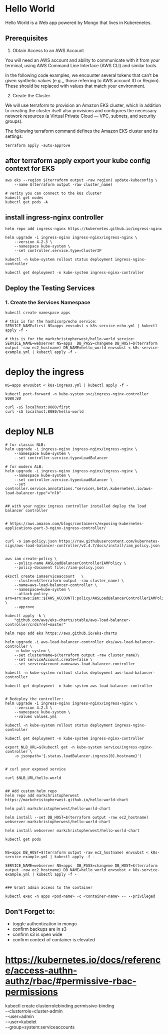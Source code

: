 # Hello World

Hello World is a Web app powered by Mongo that lives in Kuberenetes.


## Prerequisites

1. Obtain Access to an AWS Account

You will need an AWS account and ability to communicate with it from your terminal, using AWS Command Line Interface (AWS CLI) and similar tools.

In the following code examples, we encounter several tokens that can’t be given synthetic values (e.g.,, those referring to AWS account ID or Region). These should be replaced with values that match your environment.

2. Create the Cluster

We will use terraform to provision an Amazon EKS cluster, which in addition to creating the cluster itself also provisions and configures the necessary network resources (a Virtual Private Cloud — VPC, subnets, and security groups).

The following terraform command  defines the Amazon EKS cluster and its settings:

```
terraform apply -auto-approve
```

## after terraform apply export your kube config context for EKS

```
aws eks --region $(terraform output -raw region) update-kubeconfig \
    --name $(terraform output -raw cluster_name)

# verity you can connect to the k8s cluster
kubectl get nodes
kubectl get pods -A
```

## install ingress-nginx controller

```
helm repo add ingress-nginx https://kubernetes.github.io/ingress-nginx

helm upgrade -i ingress-nginx ingress-nginx/ingress-nginx \
    --version 4.2.3 \
    --namespace kube-system \
    --set controller.service.type=ClusterIP

kubectl -n kube-system rollout status deployment ingress-nginx-controller

kubectl get deployment -n kube-system ingress-nginx-controller
```

## Deploy the Testing Services

### 1. Create the Services Namespace
```
kubectl create namespace apps

# this is for the hashicorp/echo service:
SERVICE_NAME=first NS=apps envsubst < k8s-service-echo.yml | kubectl apply -f -

# this is for the markchristopherwest/hello-world service:
SERVICE_NAME=webserver NS=apps  DB_PASS=changeme DB_HOST=$(terraform output -raw ec2_hostname) DB_NAME=hello_world envsubst < k8s-service-example.yml | kubectl apply -f -
```

# deploy the ingress

```
NS=apps envsubst < k8s-ingress.yml | kubectl apply -f -

kubectl port-forward -n kube-system svc/ingress-nginx-controller 8080:80

curl -sS localhost:8080/first
curl -sS localhost:8080/hello-world

```

# deploy NLB

```
# for classic NLB:
helm upgrade -i ingress-nginx ingress-nginx/ingress-nginx \
    --namespace kube-system \
    --set controller.service.type=LoadBalancer

# for modern ALB:
helm upgrade -i ingress-nginx ingress-nginx/ingress-nginx \
    --namespace kube-system \
    --set controller.service.type=LoadBalancer \
    --set controller.service.annotations."service\.beta\.kubernetes\.io/aws-load-balancer-type"="nlb" 


## with your nginx ingress controller installed deploy the load balancer controller


# https://aws.amazon.com/blogs/containers/exposing-kubernetes-applications-part-3-nginx-ingress-controller/


curl -o iam-policy.json https://raw.githubusercontent.com/kubernetes-sigs/aws-load-balancer-controller/v2.4.7/docs/install/iam_policy.json  


aws iam create-policy \
    --policy-name AWSLoadBalancerControllerIAMPolicy \
    --policy-document file://iam-policy.json

eksctl create iamserviceaccount   \
    --cluster=$(terraform output -raw cluster_name) \
    --name=aws-load-balancer-controller \
    --namespace=kube-system \
    --attach-policy-arn=arn:aws:iam::${AWS_ACCOUNT}:policy/AWSLoadBalancerControllerIAMPolicy \
    --approve

kubectl apply -k \
    "github.com/aws/eks-charts/stable/aws-load-balancer-controller/crds?ref=master"

helm repo add eks https://aws.github.io/eks-charts

helm upgrade -i aws-load-balancer-controller eks/aws-load-balancer-controller \
    -n kube-system \
    --set clusterName=$(terraform output -raw cluster_name)\
    --set serviceAccount.create=false \
    --set serviceAccount.name=aws-load-balancer-controller

kubectl -n kube-system rollout status deployment aws-load-balancer-controller

kubectl get deployment -n kube-system aws-load-balancer-controller


# Redeploy the controller:
helm upgrade -i ingress-nginx ingress-nginx/ingress-nginx \
    --version 4.2.3 \
    --namespace kube-system \
    --values values.yml
    
kubectl -n kube-system rollout status deployment ingress-nginx-controller

kubectl get deployment -n kube-system ingress-nginx-controller

export NLB_URL=$(kubectl get -n kube-system service/ingress-nginx-controller \
    -o jsonpath='{.status.loadBalancer.ingress[0].hostname}')


# curl your exposed service

curl $NLB_URL/hello-world


## Add custom helm repo
helm repo add markchristopherwest https://markchristopherwest.github.io/hello-world-chart

helm pull markchristopherwest/hello-world-chart

helm install --set DB_HOST=$(terraform output -raw ec2_hostname) webserver markchristopherwest/hello-world-chart

helm install webserver markchristopherwest/hello-world-chart

kubectl get pods


NS=apps DB_HOST=$(terraform output -raw ec2_hostname) envsubst < k8s-service-example.yml | kubectl apply -f - 

SERVICE_NAME=webserver NS=apps  DB_PASS=changeme DB_HOST=$(terraform output -raw ec2_hostname) DB_NAME=hello_world envsubst < k8s-service-example.yml | kubectl apply -f -


### Grant admin access to the container

kubectl exec -n apps <pod-name> -c <container-name> -- --privileged
```


## Don't Forget to:

- toggle authentication in mongo
- confirm backups are in s3
- confirm s3 is open wide
- confirm context of container is elevated


# https://kubernetes.io/docs/reference/access-authn-authz/rbac/#permissive-rbac-permissions
kubectl create clusterrolebinding permissive-binding \
  --clusterrole=cluster-admin \
  --user=admin \
  --user=kubelet \
  --group=system:serviceaccounts